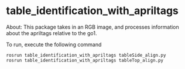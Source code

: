 # table_identification_with_apriltags

About: This package takes in an RGB image, and processes information about the apriltags relative to the go1. 

To run, execute the following command
```
rosrun table_identification_with_apriltags tableSide_align.py
rosrun table_identification_with_apriltags tableTop_align.py
```
